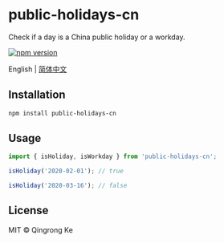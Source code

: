 # public-holidays-cn

Check if a day is a China public holiday or a workday.

[![npm version](https://img.shields.io/npm/v/public-holidays-cn.svg)](https://www.npmjs.com/package/public-holidays-cn)

English | [简体中文](./README-zh-hans.md)

## Installation

```sh
npm install public-holidays-cn
```

## Usage

```js
import { isHoliday, isWorkday } from 'public-holidays-cn';

isHoliday('2020-02-01'); // true

isHoliday('2020-03-16'); // false
```

## License

MIT © Qingrong Ke
